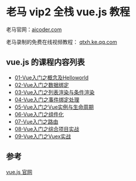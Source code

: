 # 老马 vip2 全栈 vue.js 教程

老马官网：[aicoder.com](http://aicoder.com)

老马录制的免费在线视频教程： [qtxh.ke.qq.com](http://qtxh.ke.qq.com/)

## vue.js 的课程内容列表

- [01-Vue入门之概念及Helloworld](/pages/vue/01-Vue入门之概念及Helloworld.md)
- [02-Vue入门之数据绑定](/pages/vue/02-Vue入门之数据绑定.md)
- [03-Vue入门之列表渲染与条件渲染](/pages/vue/03-Vue入门之列表渲染.md)
- [04-Vue入门之事件绑定处理](/pages/vue/04-Vue入门之事件绑定处理.md)
- [05-Vue入门之Vue实例与生命周期](/pages/vue/05-Vue入门之Vue实例与生命周期.md)
- [06-Vue入门之组件化](/pages/vue/06-Vue入门之组件化.md)
- [07-Vue入门之路由](/pages/vue/07-Vue入门之路由.md)
- [08-Vue入门之综合项目实战](/pages/vue/08-Vue入门之综合项目实战.md)
- [09-Vue入门之Vuex实战](/pages/vue/10-Vue入门之Vuex实战.md)

## 参考

[vue.js 官网](https://cn.vuejs.org/index.html)
